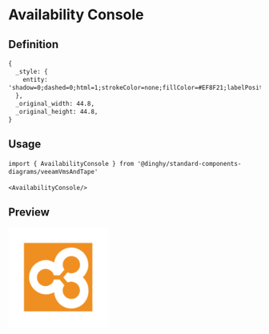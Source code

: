 # Availability Console

## Definition

```
{
  _style: { 
    entity: 'shadow=0;dashed=0;html=1;strokeColor=none;fillColor=#EF8F21;labelPosition=center;verticalLabelPosition=bottom;verticalAlign=top;align=center;outlineConnect=0;shape=mxgraph.veeam.availability_console;',
  },
  _original_width: 44.8,
  _original_height: 44.8,
}
```

## Usage

```
import { AvailabilityConsole } from '@dinghy/standard-components-diagrams/veeamVmsAndTape'

<AvailabilityConsole/>
```

## Preview

<img src="./availability-console.png" width="200"/>
